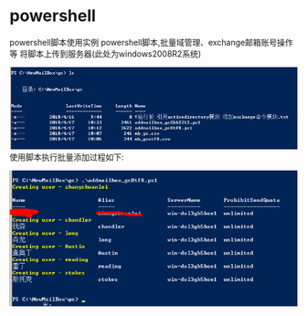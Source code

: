 # powershell
powershell脚本使用实例
powershell脚本,批量域管理、exchange邮箱账号操作等
将脚本上传到服务器(此处为windows2008R2系统)

![image](https://github.com/lexsaints/powershell/blob/master/IMG/ps1.png)
使用脚本执行批量添加过程如下:

![image](https://github.com/lexsaints/powershell/blob/master/IMG/ps2.png)